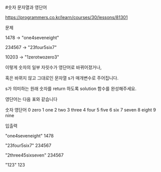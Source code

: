 #숫자 문자열과 영단어


https://programmers.co.kr/learn/courses/30/lessons/81301

문제


1478 → "one4seveneight"


234567 → "23four5six7"


10203 → "1zerotwozero3"


이렇게 숫자의 일부 자릿수가 영단어로 바뀌어졌거나, 

혹은 바뀌지 않고 그대로인 문자열 s가 매개변수로 주어집니다. 

s가 의미하는 원래 숫자를 return 하도록 solution 함수를 완성해주세요.



영단어는 다음 표와 같습니다


숫자	영단어
0	zero
1	one
2	two
3	three
4	four
5	five
6	six
7	seven
8	eight
9	nine


입출력 


"one4seveneight"	1478


"23four5six7"	234567


"2three45sixseven"	234567


"123"	123
